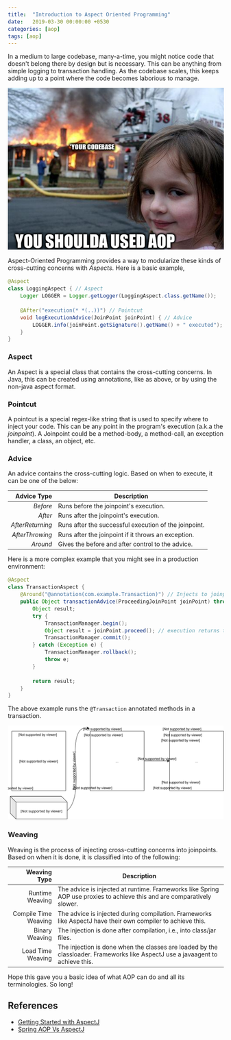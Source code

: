 ```yaml
---
title:  "Introduction to Aspect Oriented Programming"
date:   2019-03-30 00:00:00 +0530
categories: [aop]
tags: [aop]
---
```

In a medium to large codebase, many-a-time, you might notice code that doesn't belong there by design but is necessary. This can be anything from simple logging to transaction handling. As the codebase scales, this keeps adding up to a point where the code becomes laborious to manage.

![codebase on fire!](/images/blog/aop_1.png)

Aspect-Oriented Programming provides a way to modularize these kinds of cross-cutting concerns with _Aspects_. Here is a basic example,

```java
@Aspect
class LoggingAspect { // Aspect
    Logger LOGGER = Logger.getLogger(LoggingAspect.class.getName());

    @After("execution(* *(..))") // Pointcut
    void logExecutionAdvice(JoinPoint joinPoint) { // Advice
        LOGGER.info(joinPoint.getSignature().getName() + " executed");
    }
}
```

### Aspect
An Aspect is a special class that contains the cross-cutting concerns. In Java, this can be created using annotations, like as above, or by using the non-java aspect format.

### Pointcut
A pointcut is a special regex-like string that is used to specify where to inject your code. This can be any point in the program's execution (a.k.a the _joinpoint_). A Joinpoint could be a method-body, a method-call, an exception handler, a class, an object, etc.

### Advice
An advice contains the cross-cutting logic. Based on when to execute, it can be one of the below:

|      Advice Type | Description                                           |
| ---------------: | ----------------------------------------------------- |
|         _Before_ | Runs before the joinpoint's execution.                |
|          _After_ | Runs after the joinpoint's execution.                 |
| _AfterReturning_ | Runs after the successful execution of the joinpoint. |
|  _AfterThrowing_ | Runs after the joinpoint if it throws an exception.   |
|         _Around_ | Gives the before and after control to the advice.     |

Here is a more complex example that you might see in a production environment:

```java
@Aspect
class TransactionAspect {
    @Around("@annotation(com.example.Transaction)") // Injects to joinpoint with @Transaction annotation
    public Object transactionAdvice(ProceedingJoinPoint joinPoint) throws Throwable {
        Object result;
        try {
            TransactionManager.begin();
            Object result = joinPoint.proceed(); // execution returns to the joinpoint
            TransactionManager.commit();
        } catch (Exception e) {
            TransactionManager.rollback();
            throw e;
        }

        return result;
    }
}
```

The above example runs the `@Transaction` annotated methods in a transaction.

![TransactionAspect working](/images/blog/aop_2.svg)

### Weaving
Weaving is the process of injecting cross-cutting concerns into joinpoints. Based on when it is done, it is classified into of the following:

|         Weaving Type | Description                                                                                                                    |
| -------------------: | ------------------------------------------------------------------------------------------------------------------------------ |
|      Runtime Weaving | The advice is injected at runtime. Frameworks like Spring AOP use proxies to achieve this and are comparatively slower.        |
| Compile Time Weaving | The advice is injected during compilation. Frameworks like AspectJ have their own compiler to achieve this.                    |
|       Binary Weaving | The injection is done after compilation, i.e., into class/jar files.                                                           |
|    Load Time Weaving | The injection is done when the classes are loaded by the classloader. Frameworks like AspectJ use a javaagent to achieve this. |

Hope this gave you a basic idea of what AOP can do and all its terminologies. So long!

## References
- [Getting Started with AspectJ](https://www.eclipse.org/aspectj/doc/released/progguide/starting.html)
- [Spring AOP Vs AspectJ](https://www.baeldung.com/spring-aop-vs-aspectj)
